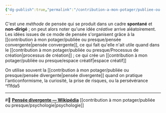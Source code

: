 ```yaml
---
{"dg-publish":true,"permalink":"/contribution-a-mon-potager/publiee-ou-presque/pensee-divergente/"}
---
```


C'est une *méthode* de pensée qui se produit dans un cadre **spontané** et **non-dirigé** ; on peut alors noter qu'une idée *créative* arrive aléatoirement. 
Les idées issues de ce mode de pensée s'organisent grâce à la [[contribution à mon potager/publiée ou presque/pensée convergente\|pensée convergente]], ce qui fait qu'elle n'ait utile quand dans le [[contribution à mon potager/publiée ou presque/Processus de création\|processus de création]] ; ce qui crée un [[contribution à mon potager/publiée ou presque/espace créatif\|espace créatif]]

On utilise souvent la [[contribution à mon potager/publiée ou presque/pensée divergente\|pensée divergente]] quand on pratique l'anticonformisme, la curiosité, la prise de risques, ou la persévérance ^f1fda5

---
#🌲  **[Pensée divergente — Wikipédia](https://fr.m.wikipedia.org/wiki/Pens%C3%A9e_divergente)** [[contribution à mon potager/publiée ou presque/psychologie\|psychologie]]